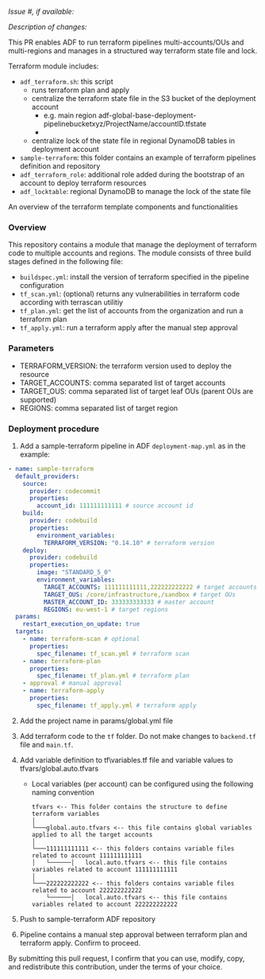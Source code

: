 _Issue #, if available:_

_Description of changes:_

This PR enables ADF to run terraform pipelines multi-accounts/OUs and multi-regions and manages in a structured way terraform state file and lock.

Terraform module includes:

- `adf_terraform.sh`: this script
  - runs terraform plan and apply
  - centralize the terraform state file in the S3 bucket of the deployment account
    - e.g. main region adf-global-base-deployment-pipelinebucketxyz/ProjectName/accountID.tfstate
    -
  - centralize lock of the state file in regional DynamoDB tables in deployment account
- `sample-terraform`: this folder contains an example of terraform pipelines definition and repository
- `adf_terraform_role`: additional role added during the bootstrap of an account to deploy terraform resources
- `adf_locktable`: regional DynamoDB to manage the lock of the state file

An overview of the terraform template components and functionalities

### Overview

This repository contains a module that manage the deployment of terraform code to multiple accounts and regions.
The module consists of three build stages defined in the following file:

- `buildspec.yml`: install the version of terraform specified in the pipeline configuration
- `tf_scan.yml`: (optional) returns any vulnerabilities in terraform code according with terrascan utilitiy
- `tf_plan.yml`: get the list of accounts from the organization and run a terraform plan
- `tf_apply.yml`: run a terraform apply after the manual step approval

### Parameters

- TERRAFORM_VERSION: the terraform version used to deploy the resource
- TARGET_ACCOUNTS: comma separated list of target accounts
- TARGET_OUS: comma separated list of target leaf OUs (parent OUs are supported)
- REGIONS: comma separated list of target region

### Deployment procedure

1. Add a sample-terraform pipeline in ADF `deployment-map.yml` as in the example:

```yaml
- name: sample-terraform
  default_providers:
    source:
      provider: codecommit
      properties:
        account_id: 111111111111 # source account id
    build:
      provider: codebuild
      properties:
        environment_variables:
          TERRAFORM_VERSION: "0.14.10" # terraform version
    deploy:
      provider: codebuild
      properties:
        image: "STANDARD_5_0"
        environment_variables:
          TARGET_ACCOUNTS: 111111111111,222222222222 # target accounts
          TARGET_OUS: /core/infrastructure,/sandbox # target OUs
          MASTER_ACCOUNT_ID: 333333333333 # master account
          REGIONS: eu-west-1 # target regions
  params:
    restart_execution_on_update: true
  targets:
    - name: terraform-scan # optional
      properties:
        spec_filename: tf_scan.yml # terraform scan
    - name: terraform-plan
      properties:
        spec_filename: tf_plan.yml # terraform plan
    - approval # manual approval
    - name: terraform-apply
      properties:
        spec_filename: tf_apply.yml # terraform apply
```

2. Add the project name in params/global.yml file
3. Add terraform code to the `tf` folder. Do not make changes to `backend.tf` file and `main.tf`.
4. Add variable definition to tf\variables.tf file and variable values to tfvars/global.auto.tfvars

   - Local variables (per account) can be configured using the following naming convention

     ```
     tfvars <-- This folder contains the structure to define terraform variables
     │
     └───global.auto.tfvars <-- this file contains global variables applied to all the target accounts
     │
     └───111111111111 <-- this folders contains variable files related to account 111111111111
     │   └──────│   local.auto.tfvars <-- this file contains variables related to account 111111111111
     │
     └───222222222222 <-- this folders contains variable files related to account 222222222222
         └──────│   local.auto.tfvars <-- this file contains variables related to account 222222222222
     ```

5. Push to sample-terraform ADF repository
6. Pipeline contains a manual step approval between terraform plan and terraform apply. Confirm to proceed.

By submitting this pull request, I confirm that you can use, modify, copy, and redistribute this contribution, under the terms of your choice.

